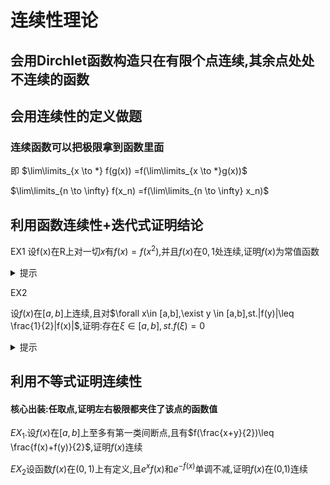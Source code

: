 # 连续性理论


## 会用Dirchlet函数构造只在有限个点连续,其余点处处不连续的函数

## 会用连续性的定义做题


### 连续函数可以把极限拿到函数里面
即 $\lim\limits_{x \to *} f(g(x)) =f(\lim\limits_{x \to *}g(x))$

$\lim\limits_{n \to \infty} f(x_n) =f(\lim\limits_{n \to \infty} x_n)$


## 利用函数连续性+迭代式证明结论
EX1
设f(x)在R上对一切$x$有$f(x)=f(x^2)$,并且$f(x)$在$0,1$处连续,证明$f(x)$为常值函数
<details>
  <summary>提示</summary>

  取$x=\sqrt{x}$,x>0时迭代到1,0处使用连续性定义,负的部分利用给的条件转换到正的
</details>

EX2

设$f(x)$在$[a,b]$上连续,且对$\forall x\in [a,b],\exist y \in [a,b],st.|f(y)|\leq \frac{1}{2}|f(x)|$,证明:存在$\xi \in [a,b],st.f(\xi)=0$

<details>
  <summary>提示</summary>
  任取一个点,迭代下去,最后利用致密性定理找到一个收敛子列,然后利用连续性
</details>

## 利用不等式证明连续性

#### 核心出装:任取点,证明左右极限都夹住了该点的函数值

$EX_1$.设$f(x)$在$[a,b]$上至多有第一类间断点,且有$f(\frac{x+y}{2})\leq \frac{f(x)+f(y)}{2}$,证明$f(x)$连续


$EX_2$设函数$f(x)$在$(0,1)$上有定义,且$e^xf(x)$和$e^{-f(x)}$单调不减,证明$f(x)$在(0,1)连续

